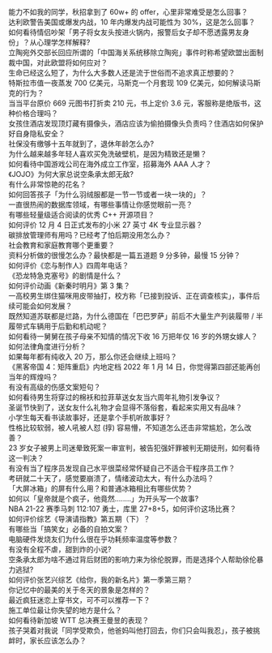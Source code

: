 能力不如我的同学，秋招拿到了 60w+ 的 offer，心里非常难受是怎么回事？  
达利欧警告美国或爆发内战，10 年内爆发内战可能性为 30%，这是怎么回事？  
如何看待情侣吵架「男子将女友头按进火锅内，报警后女子却不愿透露男友身份」？从心理学怎样解释?  
立陶宛外交部长回应所谓的「中国海关系统移除立陶宛」事件时称希望欧盟出面制裁中国，对此欧盟将如何应对？  
生命已经这么短了，为什么大多数人还是流于世俗而不追求真正想要的？  
特斯拉市值一夜蒸发 700 亿美元，马斯克一个月套现 109 亿美元，如何解读马斯克的行为？  
当当平台原价 669 元图书打折卖 210 元，书上定价 3.6 元，客服称是绝版书，这种价格合理吗？  
女孩住酒店发现顶灯藏有摄像头，酒店应该为偷拍摄像头负责吗？住酒店如何保护好自身隐私安全？  
社保没有缴够十五年就到了，退休年龄怎么办?  
为什么越来越多年轻人喜欢买免洗破壁机，是因为精致还是懒？  
如何看待中国游戏公司在海外成立工作室，招募海外 AAA 人才？  
《JOJO》为何大家总说空条承太郎无敌?  
有什么非常惊艳的花名？  
如何回答孩子「为什么羽绒服都是一节一节或者一块一块的」？  
一直很热闹的数据库领域，有哪些事情让你感觉眼前一亮？  
有哪些轻量级适合阅读的优秀 C++ 开源项目？  
如何评价 12 月 4 日正式发布的小米 27 英寸 4K 专业显示器？  
碳排放管理师有用吗？已经考了怕后期没用怎么办？  
社会教育和家庭教育哪个更重要？  
资料分析做的很慢怎么办？最快都是一篇五道题 9 分多钟，最慢 15 分钟？  
如何评价《恋与制作人》四周年电话？  
《恐龙特急克塞号》的剧情是什么？  
如何评价动画《新秦时明月》第 3 集？  
一高校男生绑住猫咪用皮带抽打，校方称「已接到投诉、正在调查核实」，事件后续可能会如何发展？  
既然知道苏联都是烂路，为什么德国在「巴巴罗萨」前后不大量生产列装履带 / 半履带式车辆用于后勤和机动呢？  
如何看待一舅舅在孩子母亲不知情的情况下收 16 万把年仅 16 岁的外甥女嫁人？如何法律角度进行分析？  
如果每年都有纯收入 20 万，那么你还会继续上班吗？  
《黑客帝国 4：矩阵重启》内地定档 2022 年 1 月 14 日，你觉得第四部还能再创当年的辉煌吗？  
有没有高级的伤感文案短句？  
如何看待男生将穿过的棉袄和拉菲草送女友当六周年礼物引发争议？  
圣诞节快到了，送女友什么礼物才会显得不落俗套，看起来实用又有品味？  
小学生每天看书读故事好，还是拿个手机听故事好？  
性格比较软弱，被人吼被人怼 (㨃) 容易懵，不知道怎么还击非常尴尬，怎么改善？  
23 岁女子被男上司迷晕致死案一审宣判，被告犯强奸罪被判无期徒刑，如何看待这一判决？  
有没有当了程序员发现自己水平很菜经常怀疑自己不适合干程序员工作？  
考研就二十天了，感觉要崩溃了，情绪波动太大，有什么办法吗？  
「大屏冰箱」的屏有什么用？和普通冰箱相比有哪些优势？  
如何以「皇帝就是个疯子，他竟然........」为开头写一个故事?  
NBA 21-22 赛季马刺 112:107 勇士，库里 27+8+5，如何评价这场比赛？  
如何评价综艺《导演请指教》第五期（下）？  
有哪些当「搞笑女」必备的自拍文案？  
电脑硬件发烧友们为什么很在乎功耗频率温度等参数？  
有没有全程不虐，甜到炸的小说?  
空条承太郎为啥不通过背后财团的影响力来为徐伦脱罪，而是选择个人帮助徐伦暴力逃狱?  
如何评价张艺兴综艺《给你，我的新名片》第一季第三期？  
你记忆中的最美的关于冬天的景象是怎样的？  
最近疯狂迷恋上穿书文，可不可以推荐一下？  
施工单位最让你失望的地方是什么？  
如何看待新加坡 WTT 总决赛王曼昱的表现？  
孩子哭着对我说「同学受欺负，他爸妈叫他打回去，你们只会叫我忍」，孩子被挑衅时，家长应该怎么办？  
